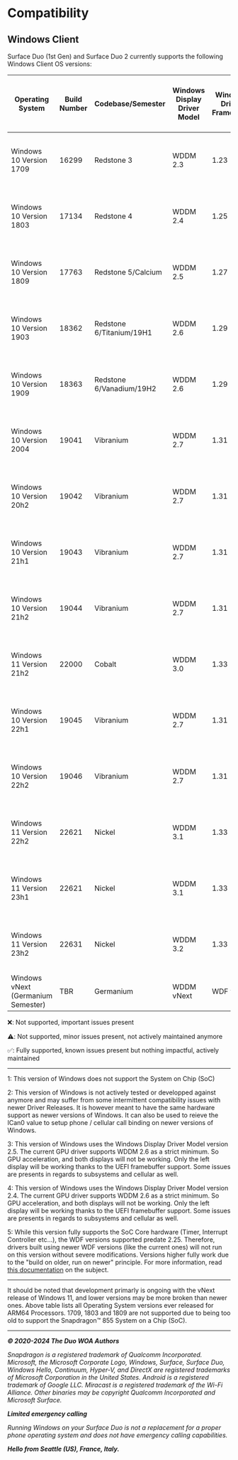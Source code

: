 # Compatibility

## Windows Client

Surface Duo (1st Gen) and Surface Duo 2 currently supports the following Windows Client OS versions:

| Operating System                   | Build Number | Codebase/Semester        | Windows Display Driver Model | Windows Driver Framework | Surface Duo (1st Gen) Supported? | Surface Duo 2 Supported? | Notes for Surface Duo (1st Gen) | Notes for Surface Duo 2 |
|------------------------------------|--------------|--------------------------|------------------------------|--------------------------|----------------------------------|--------------------------|---------------------------------|-------------------------|
| Windows 10 Version 1709            | 16299        | Redstone 3               | WDDM 2.3                     | 1.23                     | ❌                               | ❌                      | See Note (5) below this table   | See Note (1) below this table |
| Windows 10 Version 1803            | 17134        | Redstone 4               | WDDM 2.4                     | 1.25                     | ⚠️                               | ❌                      | See Note (4) below this table   | See Note (1) below this table |
| Windows 10 Version 1809            | 17763        | Redstone 5/Calcium       | WDDM 2.5                     | 1.27                     | ⚠️                               | ❌                      | See Note (3) below this table   | See Note (1) below this table |
| Windows 10 Version 1903            | 18362        | Redstone 6/Titanium/19H1 | WDDM 2.6                     | 1.29                     | ⚠️                               | ❌                      | See Note (2) below this table   | See Note (1) below this table |
| Windows 10 Version 1909            | 18363        | Redstone 6/Vanadium/19H2 | WDDM 2.6                     | 1.29                     | ⚠️                               | ❌                      | See Note (2) below this table   | See Note (1) below this table |
| Windows 10 Version 2004            | 19041        | Vibranium                | WDDM 2.7                     | 1.31                     | ✅                               | ❌                      |                                 | See Note (1) below this table |
| Windows 10 Version 20h2            | 19042        | Vibranium                | WDDM 2.7                     | 1.31                     | ✅                               | ❌                      |                                 | See Note (1) below this table |
| Windows 10 Version 21h1            | 19043        | Vibranium                | WDDM 2.7                     | 1.31                     | ✅                               | ❌                      |                                 | See Note (1) below this table |
| Windows 10 Version 21h2            | 19044        | Vibranium                | WDDM 2.7                     | 1.31                     | ✅                               | ❌                      |                                 | See Note (1) below this table |
| Windows 11 Version 21h2            | 22000        | Cobalt                   | WDDM 3.0                     | 1.33                     | ✅                               | ❌                      |                                 | See Note (1) below this table |
| Windows 10 Version 22h1            | 19045        | Vibranium                | WDDM 2.7                     | 1.31                     | ✅                               | ❌                      |                                 | See Note (1) below this table |
| Windows 10 Version 22h2            | 19046        | Vibranium                | WDDM 2.7                     | 1.31                     | ✅                               | ❌                      |                                 | See Note (1) below this table |
| Windows 11 Version 22h2            | 22621        | Nickel                   | WDDM 3.1                     | 1.33                     | ✅                               | ❌                      |                                 | See Note (1) below this table |
| Windows 11 Version 23h1            | 22621        | Nickel                   | WDDM 3.1                     | 1.33                     | ✅                               | ❌                      |                                 | See Note (1) below this table |
| Windows 11 Version 23h2            | 22631        | Nickel                   | WDDM 3.2                     | 1.33                     | ✅                               | ❌                      |                                 | See Note (1) below this table |
| Windows vNext (Germanium Semester) | TBR          | Germanium                | WDDM vNext                   | WDF vNext                | ✅                               | ✅                      |                                 |                         |

❌: Not supported, important issues present

⚠️: Not supported, minor issues present, not actively maintained anymore

✅: Fully supported, known issues present but nothing impactful, actively maintained

---

1: This version of Windows does not support the System on Chip (SoC)

2: This version of Windows is not actively tested or developped against anymore and may suffer from some intermittent compatibility issues with newer Driver Releases. It is however meant to have the same hardware support as newer versions of Windows. It can also be used to reieve the ICan0 value to setup phone / cellular call binding on newer versions of Windows.

3: This version of Windows uses the Windows Display Driver Model version 2.5. The current GPU driver supports WDDM 2.6 as a strict minimum. So GPU acceleration, and both displays will not be working. Only the left display will be working thanks to the UEFI framebuffer support. Some issues are presents in regards to subsystems and cellular as well.

4: This version of Windows uses the Windows Display Driver Model version 2.4. The current GPU driver supports WDDM 2.6 as a strict minimum. So GPU acceleration, and both displays will not be working. Only the left display will be working thanks to the UEFI framebuffer support. Some issues are presents in regards to subsystems and cellular as well.

5: While this version fully supports the SoC Core hardware (Timer, Interrupt Controller etc...), the WDF versions supported predate 2.25. Therefore, drivers built using newer WDF versions (like the current ones) will not run on this version without severe modifications. Versions higher fully work due to the "build on older, run on newer" principle. For more information, read [this documentation](https://learn.microsoft.com/en-us/windows-hardware/drivers/wdf/building-a-wdf-driver-for-multiple-versions-of-windows) on the subject.

---

It should be noted that development primarly is ongoing with the vNext release of Windows 11, and lower versions may be more broken than newer ones. Above table lists all Operating System versions ever released for ARM64 Processors. 1709, 1803 and 1809 are not supported due to being too old to support the Snapdragon™ 855 System on a Chip (SoC).

---

_**© 2020-2024 The Duo WOA Authors**_

_Snapdragon is a registered trademark of Qualcomm Incorporated. Microsoft, the Microsoft Corporate Logo, Windows, Surface, Surface Duo, Windows Hello, Continuum, Hyper-V, and DirectX are registered trademarks of Microsoft Corporation in the United States. Android is a registered trademark of Google LLC. Miracast is a registered trademark of the Wi-Fi Alliance. Other binaries may be copyright Qualcomm Incorporated and Microsoft Surface._

_**Limited emergency calling**_

_Running Windows on your Surface Duo is not a replacement for a proper phone operating system and does not have emergency calling capabilities._

_**Hello from Seattle (US), France, Italy.**_